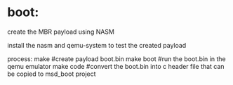 # boot:

create the MBR payload using NASM

install the nasm and qemu-system to test the created payload

process:
make       #create payload boot.bin
make boot  #run the boot.bin in the qemu emulator
make code  #convert the boot.bin into c header file that can be copied to msd_boot project
 
